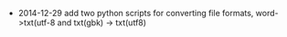  * 2014-12-29 add two python scripts for converting file formats, word->txt(utf-8 and txt(gbk) -> txt(utf8)
